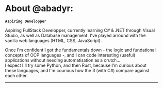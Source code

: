 # About @abadyr:
**`Aspiring Developper`**

Aspiring FullStack Developper, currently learning C# & .NET through Visual Studio, as well as Database management.
I've played arround with the vanilla web languages (HTML, CSS, JavaScript).

Once I'm confident I got the fundamentals down - the logic and fundational concepts of OOP languages -,  and I can code interesting (useful) applications without needing automatisation as a crutch...  
I expect I'll try some Python, and then Rust,  because I'm curious about these languages, and I'm courious how the 3 (with C#) compare against each other.
   
---


<!---
abadyr/abadyr is a ✨ special ✨ repository because its `README.md` (this file) appears on your GitHub profile.
You can click the Preview link to take a look at your changes.
--->

